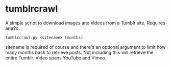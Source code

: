 # tumblrcrawl

A simple script to download images and videos from a Tumblr site. Requires aria2c.

```
tumblrcrawl.py <sitename> [months]
```

sitename is required of course and there's an optional argument to limit how many months back to retrieve posts. Not including this will retrieve the entire Tumblr. Video spans YouTube and Vimeo.
